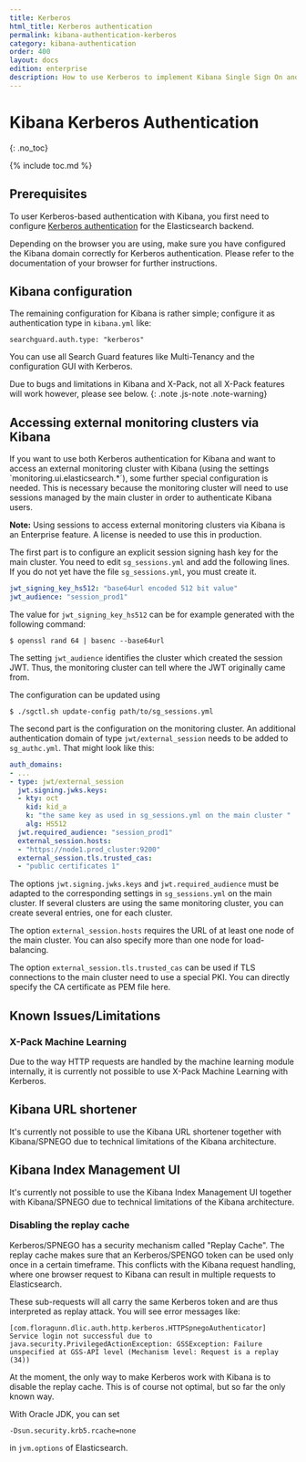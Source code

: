 ```yaml
---
title: Kerberos
html_title: Kerberos authentication
permalink: kibana-authentication-kerberos
category: kibana-authentication
order: 400
layout: docs
edition: enterprise
description: How to use Kerberos to implement Kibana Single Sign On and  to protect your data from any unauthorized access.
---
```

<!---
Copyright 2022 floragunn GmbH
-->

# Kibana Kerberos Authentication
{: .no_toc}

{% include toc.md %}

## Prerequisites

To user Kerberos-based authentication with Kibana, you first need to configure [Kerberos authentication](../_docs_auth_auth/auth_auth_kerberos.md) for the Elasticsearch backend.

Depending on the browser you are using, make sure you have configured the Kibana domain correctly for Kerberos authentication. Please refer to the documentation of your browser for further instructions.

## Kibana configuration

The remaining configuration for Kibana is rather simple; configure it as authentication type in `kibana.yml` like: 

```
searchguard.auth.type: "kerberos"
```

You can use all Search Guard features like Multi-Tenancy and the configuration GUI with Kerberos. 

Due to bugs and limitations in Kibana and X-Pack, not all X-Pack features will work however, please see below.
{: .note .js-note .note-warning}

## Accessing external monitoring clusters via Kibana

If you want to use both Kerberos authentication for Kibana and want to access an external monitoring cluster with Kibana (using the settings `monitoring.ui.elasticsearch.*´), some further special configuration is needed. This is necessary because the monitoring cluster will need to use sessions managed by the main cluster in order to authenticate Kibana users. 

**Note:** Using sessions to access external monitoring clusters via Kibana is an Enterprise feature. A license is needed to use this in production.

The first part is to configure an explicit session signing hash key for the main cluster. You need to edit `sg_sessions.yml` and add the following lines. If you do not yet have the file `sg_sessions.yml`, you must create it.

```yaml
jwt_signing_key_hs512: "base64url encoded 512 bit value"
jwt_audience: "session_prod1" 
```

The value for `jwt_signing_key_hs512` can be for example generated with the following command:

```
$ openssl rand 64 | basenc --base64url 
```

The setting `jwt_audience` identifies the cluster which created the session JWT. Thus, the monitoring cluster can tell where the JWT originally came from.

The configuration can be updated using

```
$ ./sgctl.sh update-config path/to/sg_sessions.yml 
```

The second part is the configuration on the monitoring cluster. An additional authentication domain of type `jwt/external_session` needs to be added to `sg_authc.yml`. That might look like this:

```yaml
auth_domains:
- ...
- type: jwt/external_session
  jwt.signing.jwks.keys:
  - kty: oct
    kid: kid_a
    k: "the same key as used in sg_sessions.yml on the main cluster "
    alg: HS512
  jwt.required_audience: "session_prod1"
  external_session.hosts:
  - "https://node1.prod_cluster:9200"
  external_session.tls.trusted_cas:
  - "public certificates 1" 
```

The options `jwt.signing.jwks.keys` and `jwt.required_audience` must be adapted to the corresponding settings in `sg_sessions.yml` on the main cluster. If several clusters are using the same monitoring cluster, you can create several entries, one for each cluster.

The option `external_session.hosts` requires the URL of at least one node of the main cluster. You can also specify more than one node for load-balancing. 

The option `external_session.tls.trusted_cas` can be used if TLS connections to the main cluster need to use a special PKI. You can directly specify the CA certificate as PEM file here.

## Known Issues/Limitations

### X-Pack Machine Learning

Due to the way HTTP requests are handled by the machine learning module internally, it is currently not possible to use X-Pack Machine Learning with Kerberos. 

## Kibana URL shortener

It's currently not possible to use the Kibana URL shortener together with Kibana/SPNEGO due to technical limitations of the Kibana architecture.

## Kibana Index Management UI

It's currently not possible to use the Kibana Index Management UI together with Kibana/SPNEGO due to technical limitations of the Kibana architecture.

### Disabling the replay cache

Kerberos/SPNEGO has a security mechanism called "Replay Cache". The replay cache makes sure that an Kerberos/SPENGO token can be used only once in a certain timeframe. This conflicts with the Kibana request handling, where one browser request to Kibana can result in multiple requests to Elasticsearch.

These sub-requests will all carry the same Kerberos token and are thus interpreted as replay attack. You will see error messages like:

```
[com.floragunn.dlic.auth.http.kerberos.HTTPSpnegoAuthenticator] Service login not successful due to java.security.PrivilegedActionException: GSSException: Failure unspecified at GSS-API level (Mechanism level: Request is a replay (34)) 
```

At the moment, the only way to make Kerberos work with Kibana is to disable the replay cache. This is of course not optimal, but so far the only known way.

With Oracle JDK, you can set

```
-Dsun.security.krb5.rcache=none
```

in `jvm.options` of Elasticsearch. 
